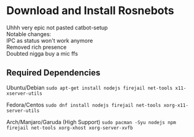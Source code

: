# Download and Install Rosnebots

Uhhh very epic not pasted catbot-setup <br>
Notable changes:<br>
IPC as status won't work anymore<br>
Removed rich presence<br>
Doubted nigga buy a mic ffs <br>

## Required Dependencies
Ubuntu/Debian
`sudo apt-get install nodejs firejail net-tools x11-xserver-utils`

Fedora/Centos
`sudo dnf install nodejs firejail net-tools xorg-x11-server-utils`

Arch/Manjaro/Garuda (High Support)
`sudo pacman -Syu nodejs npm firejail net-tools xorg-xhost xorg-server-xvfb`
